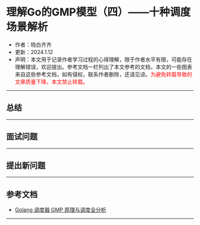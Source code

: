 理解Go的GMP模型（四）——十种调度场景解析
===

- 作者：晓白齐齐
- 更新：2024.1.12
- 声明：本文用于记录作者学习过程的心得理解，限于作者水平有限，可能存在理解错误，欢迎提出。参考文档一栏列出了本文参考的文档，本文的一些图表来自这些参考文档，如有侵权，联系作者删除，还请见谅。<font color="red">为避免转载导致的文章质量下降，本文禁止转载。</font>


---
## 总结


---
## 面试问题

---
## 提出新问题

---
## 参考文档
- [Golang 调度器 GMP 原理与调度全分析](https://learnku.com/articles/41728)

---